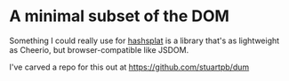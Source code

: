 # A minimal subset of the DOM

Something I could really use for [hashsplat](92dc66f5-23e0-4790-ac34-6b18a76d0d98.md) is a library that's as lightweight as Cheerio, but browser-compatible like JSDOM.

I've carved a repo for this out at https://github.com/stuartpb/dum
